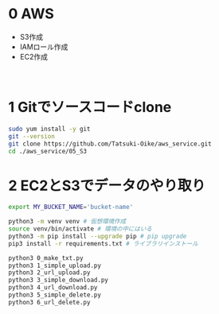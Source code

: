 # 0 AWS

* S3作成
* IAMロール作成
* EC2作成

<br>

# 1 Gitでソースコードclone

```sh
sudo yum install -y git
git --version
git clone https://github.com/Tatsuki-Oike/aws_service.git
cd ./aws_service/05_S3
```

# 2 EC2とS3でデータのやり取り

```sh
export MY_BUCKET_NAME='bucket-name'
```

```sh
python3 -m venv venv # 仮想環境作成
source venv/bin/activate # 環境の中にはいる
python3 -m pip install --upgrade pip # pip upgrade
pip3 install -r requirements.txt # ライブラリインストール
```

```sh
python3 0_make_txt.py
python3 1_simple_upload.py
python3 2_url_upload.py
python3 3_simple_download.py
python3 4_url_download.py
python3 5_simple_delete.py
python3 6_url_delete.py
```
